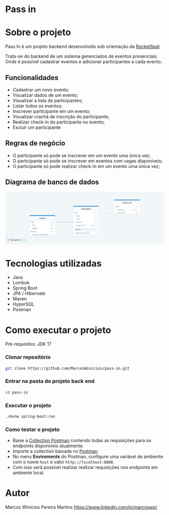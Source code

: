 # Pass in

# Sobre o projeto
Pass In é um projeto backend desenvolvido sob orientação da [RocketSeat](https://www.rocketseat.com.br/).

Trata-se do backend de um sistema gerenciados de eventos presenciais. Onde é possível cadastrar eventos e adicionar participantes a cada evento.

## Funcionalidades
- Cadastrar um novo evento;
- Visualizar dados de um evento;
- Visualizar a lista de participantes;
- Listar todos os eventos;
- Inscrever participante em um evento;
- Visualizar crachá de inscrição do participante;
- Realizar check-in do participante no evento;
- Excluir um participante

## Regras de negócio
- O participante só pode se inscrever em um evento uma única vez;
- O participante só pode se inscrever em eventos com vagas disponíveis;
- O participante só pode realizar check-in em um evento uma única vez;

## Diagrama de banco de dados
![Image](https://github.com/MarcosWinicios/pass-in/blob/ffd501b830a3a3e45041be092a7cd41fc1c2ccf1/docs/database-diagram.png?raw=true)

# Tecnologias utilizadas
- Java
- Lombok
- Spring Boot
- JPA / Hibernate
- Maven
- HyperSQL
- Postman

# Como executar o projeto
Pré-requisitos: JDK 17


### Clonar repositório
```bash
git clone https://github.com/MarcosWinicios/pass-in.git
```
### Entrar na pasta do projeto back end
```bash
cd pass-in
```

### Executar o projeto
```bash
./mvnw spring-boot:run
```

### Como testar o projeto
- Baixe a [Collection Postman](https://github.com/MarcosWinicios/pass-in/blob/82b710dac532b25619e501aeb813901e86613d11/docs/pass-in.postman_collection.json) contendo todas as requisições para os endpoints disponíveis atualmente.
- Importe a collection baixada no [Postman](https://www.postman.com/).
- No menu **Enviroments** do Postman, configure uma variável de ambiente com o nome ```host``` e valor ```http://localhost:8080```.
- Com isso será possível realizar realizar requisições nos endpoints em ambiente local.

 
# Autor
Marcos Winicios Pereira Martins
https://www.linkedin.com/in/marcoswp/
